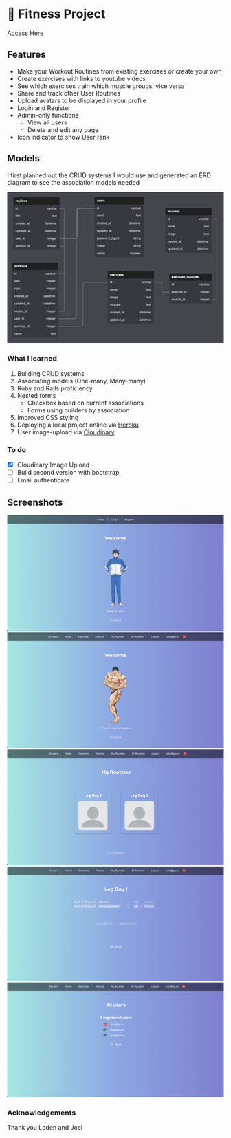 # :muscle: Fitness Project
[Access Here](http://fierce-hamlet-60761.herokuapp.com/)
## Features
- Make your Workout Routines from existing exercises or create your own
- Create exercises with links to youtube videos
- See which exercises train which muscle groups, vice versa
- Share and track other User Routines
- Upload avatars to be displayed in your profile
- Login and Register
- Admin-only functions
    - View all users
    - Delete and edit any page
- Icon indicator to show User rank

## Models
I first planned out the CRUD systems I would use and generated an ERD diagram to see the association models needed

![ERD Diagram](/app/assets/images/ERD.png)

### What I learned
1. Building CRUD systems
2. Associating models (One-many, Many-many)
3. Ruby and Rails proficiency
4. Nested forms
    - Checkbox based on current associations
    - Forms using builders by association
5. Improved CSS styling
6. Deploying a local project online via [Heroku](https://www.heroku.com/)
7. User image-upload via [Cloudinary](https://cloudinary.com/)

### To do
- [x] Cloudinary Image Upload
- [ ] Build second version with bootstrap
- [ ] Email authenticate

## Screenshots
![Homepage](/app/assets/images/Homepage.png)
![Homepage(Logged-In](/app/assets/images/LoggedIn.png)
![All Routines](/app/assets/images/Myroutines.png)
![Routine List](/app/assets/images/Routinelist.png)
![Admin Users](/app/assets/images/Allusers.png)

### Acknowledgements
Thank you Loden and Joel